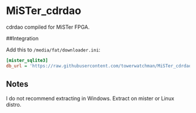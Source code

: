 # MiSTer_cdrdao
cdrdao compiled for MiSTer FPGA.

##Integration

Add this to `/media/fat/downloader.ini`:
```ini
[mister_sqlite3]  
db_url = 'https://raw.githubusercontent.com/towerwatchman/MiSTer_cdrdao/db/db-output/mister_cdrdao_db.json.zip'
```
## Notes

I do not recommend extracting in Windows. Extract on mister or Linux distro. 
